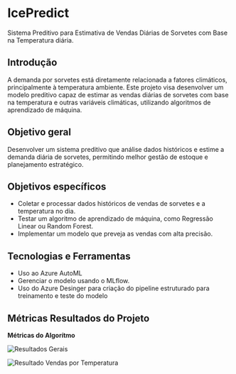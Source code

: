 # IcePredict

Sistema Preditivo para Estimativa de Vendas Diárias de Sorvetes com Base na Temperatura diária.



## Introdução

A demanda por sorvetes está diretamente relacionada a fatores climáticos, principalmente à temperatura ambiente. Este projeto visa desenvolver um modelo preditivo capaz de estimar as vendas diárias de sorvetes com base na temperatura e outras variáveis climáticas, utilizando algoritmos de aprendizado de máquina.

## Objetivo geral
Desenvolver um sistema preditivo que análise dados históricos e estime a demanda diária de sorvetes, permitindo melhor gestão de estoque e planejamento estratégico.

## Objetivos específicos

 - Coletar e processar dados históricos de vendas de sorvetes e a temperatura no dia.
 - Testar um algoritmo de aprendizado de máquina, como Regressão Linear ou Random Forest.
 - Implementar um modelo que preveja as vendas com alta precisão.





## Tecnologias e Ferramentas

- Uso ao Azure AutoML
- Gerenciar o modelo usando o MLflow.
- Uso do Azure Desinger para criação do pipeline estruturado para treinamento e teste do modelo

## Métricas Resultados do Projeto

**Métricas do Algorítmo**

![Resultados Gerais](https://via.placeholder.com/468x300?text=App+Screenshot+Here)


![Resultado Vendas por Temperatura](https://via.placeholder.com/468x300?text=App+Screenshot+Here)
